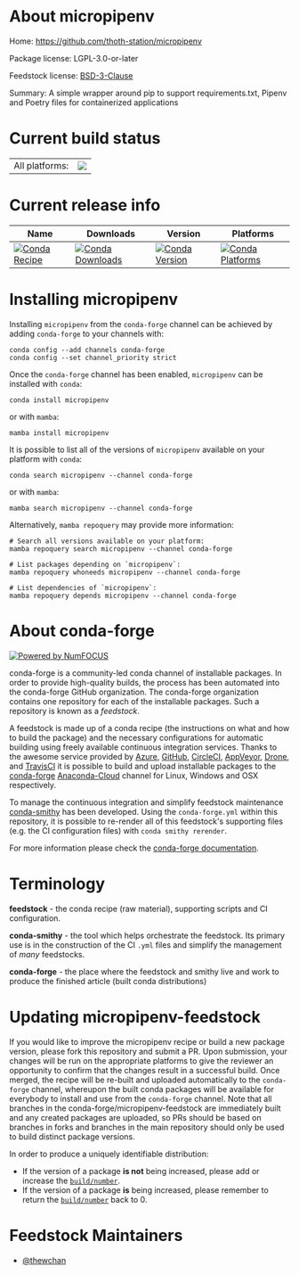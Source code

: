 About micropipenv
=================

Home: https://github.com/thoth-station/micropipenv

Package license: LGPL-3.0-or-later

Feedstock license: [BSD-3-Clause](https://github.com/conda-forge/micropipenv-feedstock/blob/main/LICENSE.txt)

Summary: A simple wrapper around pip to support requirements.txt, Pipenv and Poetry files for containerized applications

Current build status
====================


<table><tr><td>All platforms:</td>
    <td>
      <a href="https://dev.azure.com/conda-forge/feedstock-builds/_build/latest?definitionId=17107&branchName=main">
        <img src="https://dev.azure.com/conda-forge/feedstock-builds/_apis/build/status/micropipenv-feedstock?branchName=main">
      </a>
    </td>
  </tr>
</table>

Current release info
====================

| Name | Downloads | Version | Platforms |
| --- | --- | --- | --- |
| [![Conda Recipe](https://img.shields.io/badge/recipe-micropipenv-green.svg)](https://anaconda.org/conda-forge/micropipenv) | [![Conda Downloads](https://img.shields.io/conda/dn/conda-forge/micropipenv.svg)](https://anaconda.org/conda-forge/micropipenv) | [![Conda Version](https://img.shields.io/conda/vn/conda-forge/micropipenv.svg)](https://anaconda.org/conda-forge/micropipenv) | [![Conda Platforms](https://img.shields.io/conda/pn/conda-forge/micropipenv.svg)](https://anaconda.org/conda-forge/micropipenv) |

Installing micropipenv
======================

Installing `micropipenv` from the `conda-forge` channel can be achieved by adding `conda-forge` to your channels with:

```
conda config --add channels conda-forge
conda config --set channel_priority strict
```

Once the `conda-forge` channel has been enabled, `micropipenv` can be installed with `conda`:

```
conda install micropipenv
```

or with `mamba`:

```
mamba install micropipenv
```

It is possible to list all of the versions of `micropipenv` available on your platform with `conda`:

```
conda search micropipenv --channel conda-forge
```

or with `mamba`:

```
mamba search micropipenv --channel conda-forge
```

Alternatively, `mamba repoquery` may provide more information:

```
# Search all versions available on your platform:
mamba repoquery search micropipenv --channel conda-forge

# List packages depending on `micropipenv`:
mamba repoquery whoneeds micropipenv --channel conda-forge

# List dependencies of `micropipenv`:
mamba repoquery depends micropipenv --channel conda-forge
```


About conda-forge
=================

[![Powered by
NumFOCUS](https://img.shields.io/badge/powered%20by-NumFOCUS-orange.svg?style=flat&colorA=E1523D&colorB=007D8A)](https://numfocus.org)

conda-forge is a community-led conda channel of installable packages.
In order to provide high-quality builds, the process has been automated into the
conda-forge GitHub organization. The conda-forge organization contains one repository
for each of the installable packages. Such a repository is known as a *feedstock*.

A feedstock is made up of a conda recipe (the instructions on what and how to build
the package) and the necessary configurations for automatic building using freely
available continuous integration services. Thanks to the awesome service provided by
[Azure](https://azure.microsoft.com/en-us/services/devops/), [GitHub](https://github.com/),
[CircleCI](https://circleci.com/), [AppVeyor](https://www.appveyor.com/),
[Drone](https://cloud.drone.io/welcome), and [TravisCI](https://travis-ci.com/)
it is possible to build and upload installable packages to the
[conda-forge](https://anaconda.org/conda-forge) [Anaconda-Cloud](https://anaconda.org/)
channel for Linux, Windows and OSX respectively.

To manage the continuous integration and simplify feedstock maintenance
[conda-smithy](https://github.com/conda-forge/conda-smithy) has been developed.
Using the ``conda-forge.yml`` within this repository, it is possible to re-render all of
this feedstock's supporting files (e.g. the CI configuration files) with ``conda smithy rerender``.

For more information please check the [conda-forge documentation](https://conda-forge.org/docs/).

Terminology
===========

**feedstock** - the conda recipe (raw material), supporting scripts and CI configuration.

**conda-smithy** - the tool which helps orchestrate the feedstock.
                   Its primary use is in the construction of the CI ``.yml`` files
                   and simplify the management of *many* feedstocks.

**conda-forge** - the place where the feedstock and smithy live and work to
                  produce the finished article (built conda distributions)


Updating micropipenv-feedstock
==============================

If you would like to improve the micropipenv recipe or build a new
package version, please fork this repository and submit a PR. Upon submission,
your changes will be run on the appropriate platforms to give the reviewer an
opportunity to confirm that the changes result in a successful build. Once
merged, the recipe will be re-built and uploaded automatically to the
`conda-forge` channel, whereupon the built conda packages will be available for
everybody to install and use from the `conda-forge` channel.
Note that all branches in the conda-forge/micropipenv-feedstock are
immediately built and any created packages are uploaded, so PRs should be based
on branches in forks and branches in the main repository should only be used to
build distinct package versions.

In order to produce a uniquely identifiable distribution:
 * If the version of a package **is not** being increased, please add or increase
   the [``build/number``](https://docs.conda.io/projects/conda-build/en/latest/resources/define-metadata.html#build-number-and-string).
 * If the version of a package **is** being increased, please remember to return
   the [``build/number``](https://docs.conda.io/projects/conda-build/en/latest/resources/define-metadata.html#build-number-and-string)
   back to 0.

Feedstock Maintainers
=====================

* [@thewchan](https://github.com/thewchan/)

